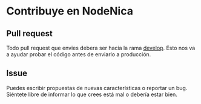 # Contribuye en NodeNica

## Pull request

Todo pull request que envies debera ser hacia la rama [develop](https://github.com/nodenica/nodenica-website/tree/develop).
Esto nos va a ayudar probar el código antes de enviarlo a producción.

## Issue

Puedes escribir propuestas de nuevas características o reportar un bug. Siéntete libre de informar lo que crees está mal o debería estar bien.
